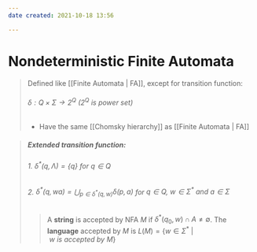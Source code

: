 ```yaml
---
date created: 2021-10-18 13:56

---
```


# Nondeterministic Finite Automata

> Defined like [[Finite Automata | FA]], except for transition function:
>
> ###### $\delta: Q \times \Sigma \rightarrow 2^Q$ ($2^Q$ is power set)
>
> - Have the same [[Chomsky hierarchy]] as [[Finite Automata | FA]]

> ##### Extended transition function:
>
> ###### 1. $\delta^*(q, \Lambda) = \{q\}$ for $q \in Q$
>
> ###### 2. $\delta^*(q, wa) =  \bigcup_{p \in \delta^*(q, w)}\delta(p, a)$ for $q \in Q,\ w \in \Sigma^*\ and\ a \in \Sigma$
>
> > A **string** is accepted by NFA $M$ if $\delta^*(q_0,w) \cap A \neq \emptyset$.
> > The **language** accepted by $M$ is $L(M) = \{w \in \Sigma^*\ |\ w\ is\ accepted\ by\ M\}$
